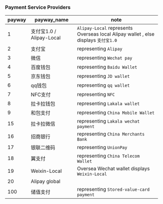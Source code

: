 ### Payment Service Providers

payway | payway_name | note 
--------- | ------ | ---------
1 | 支付宝1.0 / Alipay-Local |`Alipay-Local` represents Overseas local Alipay wallet , else displays `支付宝1.0`
2 | 支付宝 | representing `Alipay`
3 | 微信 | representing `Wechat pay`
4 | 百度钱包 | representing `Baidu Wallet`
5 | 京东钱包 | representing `JD wallet`
6 | qq钱包 | representing `qq wallet`
7 | NFC支付 | representing `NFC`
8 | 拉卡拉钱包 | representing `Lakala wallet`
9 | 和包支付 | representing `China Mobile Wallet`
15 | 拉卡拉微信 | representing `Lakala wechat payment`
16 | 招商银行 | representing `China Merchants Bank`
17 | 银联二维码 | representing `UnionPay`
18 | 翼支付 | representing `China Telecom Wallet`
19 | Weixin-Local | Oversea Wechat wallet displays `Weixin-Local`
20 | Alipay global | 
100 | 储值支付 | representing `Stored-value-card payment`
